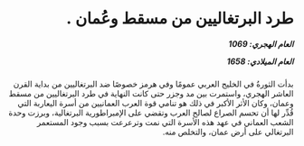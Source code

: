 <h1 dir="rtl">طرد البرتغاليين من مسقط وعُمان .</h1>

<h5 dir="rtl">العام الهجري:  1069

العام الميلادي: 1658

</h5>

<p dir="rtl">بدأت الثورةُ في الخليج العربي عمومًا وفي هرمز خصوصًا ضد البرتغاليين من بداية القرن العاشر الهجري، واستمرت بين مد وجزر حتى كانت النهاية في طرد البرتغاليين من مسقط وعمان، وكان الأثر الأكبر في ذلك هو تنامي قوة العرب العمانيين من أسرة اليعاربة التي قُدِّر لها أن تحسم الصراع لصالح العرب وتقضي على الإمبراطورية البرتغالية، وبرزت وحدة الشعب العماني في عهد هذه الأسرة التي نمت وترعرعت بسبب وجود المستعمر البرتغالي على أرض عمان، والتخلص منه.</p></br>

